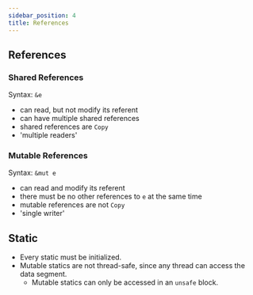 ```yaml
---
sidebar_position: 4
title: References
---
```


## References

### Shared References
Syntax: `&e`
- can read, but not modify its referent
- can have multiple shared references
- shared references are `Copy`
- 'multiple readers'

### Mutable References
Syntax: `&mut e`
- can read and modify its referent
- there must be no other references to `e` at the same time
- mutable references are not `Copy`
- 'single writer'

## Static
- Every static must be initialized.
- Mutable statics are not thread-safe, since any thread can access the data segment.
  - Mutable statics can only be accessed in an `unsafe` block.